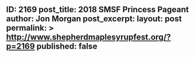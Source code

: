 ---
---
ID: 2169
post_title: 2018 SMSF Princess Pageant
author: Jon Morgan
post_excerpt:
layout: post
permalink: >
  http://www.shepherdmaplesyrupfest.org/?p=2169
published: false
---